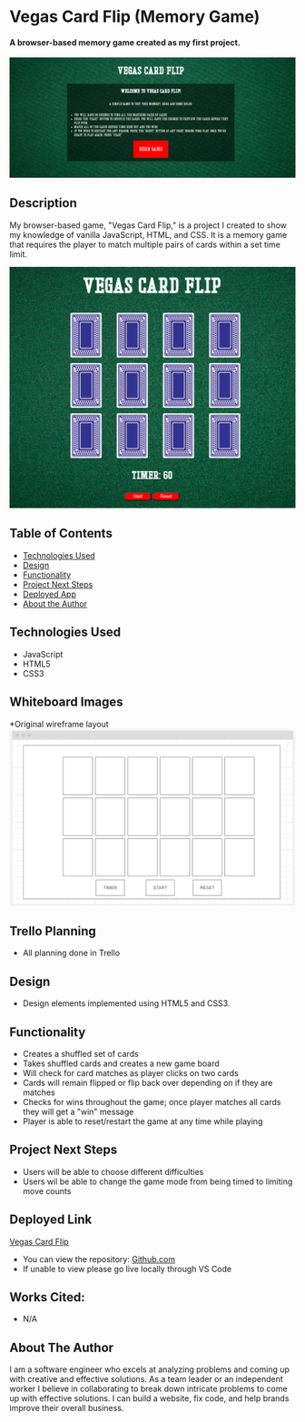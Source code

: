 # Vegas Card Flip (Memory Game)

#### A browser-based memory game created as my first project.
<img src="./assets/images/memorygame-home.png" alt="Home Page"/>

## Description
My browser-based game, "Vegas Card Flip," is a project I created to show my knowledge of vanilla JavaScript, HTML, and CSS. It is a memory game that requires the player to match multiple pairs of cards within a set time limit.

<img src="./assets/images/memorygame-play.png" alt="Game Page"/>

## Table of Contents
* [Technologies Used](#technologiesused)
* [Design](#design)
* [Functionality](#functionality)
* [Project Next Steps](#nextsteps)
* [Deployed App](#deployment)
* [About the Author](#author)

## <a name="technologiesused"></a>Technologies Used
* JavaScript
* HTML5
* CSS3

## Whiteboard Images
*Original wireframe layout
<img src="./assets/images/memorygame-wireframe.png" alt="Original Wireframe"/>

## Trello Planning
* All planning done in Trello

## <a name="design"></a>Design
* Design elements implemented using HTML5 and CSS3. 

## <a name="functionality"></a>Functionality
* Creates a shuffled set of cards
* Takes shuffled cards and creates a new game board
* Will check for card matches as player clicks on two cards
* Cards will remain flipped or flip back over depending on if they are matches
* Checks for wins throughout the game; once player matches all cards they will get a "win" message
* Player is able to reset/restart the game at any time while playing


## <a name="nextsteps"></a>Project Next Steps
* Users will be able to choose different difficulties
* Users wil be able to change the game mode from being timed to limiting move counts

## <a name="deployment"></a>Deployed Link
[Vegas Card Flip](https://mherrera491.github.io/ConcentrationGame/)

* You can view the repository:
[Github.com](https://github.com/mherrera491/ConcentrationGame)
* If unable to view please go live locally through VS Code
    
## Works Cited:
* N/A

## <a name="author"></a>About The Author
I am a software engineer who excels at analyzing problems and coming up with creative and effective solutions. As a team leader or an independent worker I believe in collaborating to break down intricate problems to come up with effective solutions. I can build a website, fix code, and help brands improve their overall business.